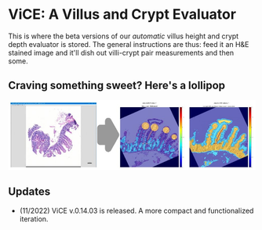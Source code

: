 # ViCE: A Villus and Crypt Evaluator
This is where the beta versions of our *automatic* villus height and crypt depth evaluator is stored. The general instructions are thus: feed it an H&E stained image and it'll dish out villi-crypt pair measurements and then some.

## Craving something sweet? Here's a lollipop 
![Summary](https://github.com/lajeffrey/autoVhCd/blob/bc6594c7467cb66f548f7ae02936651704dde13c/ViCE%20pic.jpg)


## Updates
* (11/2022) ViCE v.0.14.03 is released. A more compact and functionalized iteration. 


